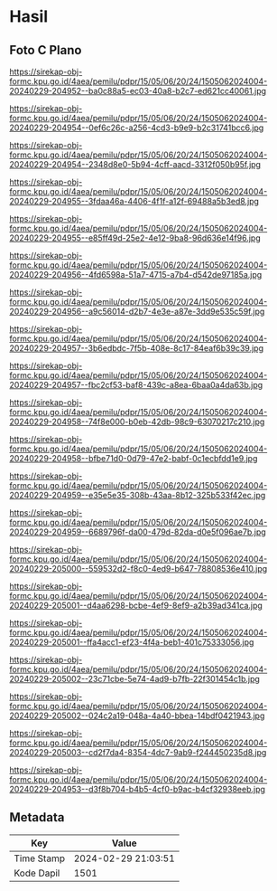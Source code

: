 # Hasil

## Foto C Plano

https://sirekap-obj-formc.kpu.go.id/4aea/pemilu/pdpr/15/05/06/20/24/1505062024004-20240229-204952--ba0c88a5-ec03-40a8-b2c7-ed621cc40061.jpg

https://sirekap-obj-formc.kpu.go.id/4aea/pemilu/pdpr/15/05/06/20/24/1505062024004-20240229-204954--0ef6c26c-a256-4cd3-b9e9-b2c31741bcc6.jpg

https://sirekap-obj-formc.kpu.go.id/4aea/pemilu/pdpr/15/05/06/20/24/1505062024004-20240229-204954--2348d8e0-5b94-4cff-aacd-3312f050b95f.jpg

https://sirekap-obj-formc.kpu.go.id/4aea/pemilu/pdpr/15/05/06/20/24/1505062024004-20240229-204955--3fdaa46a-4406-4f1f-a12f-69488a5b3ed8.jpg

https://sirekap-obj-formc.kpu.go.id/4aea/pemilu/pdpr/15/05/06/20/24/1505062024004-20240229-204955--e85ff49d-25e2-4e12-9ba8-96d636e14f96.jpg

https://sirekap-obj-formc.kpu.go.id/4aea/pemilu/pdpr/15/05/06/20/24/1505062024004-20240229-204956--4fd6598a-51a7-4715-a7b4-d542de97185a.jpg

https://sirekap-obj-formc.kpu.go.id/4aea/pemilu/pdpr/15/05/06/20/24/1505062024004-20240229-204956--a9c56014-d2b7-4e3e-a87e-3dd9e535c59f.jpg

https://sirekap-obj-formc.kpu.go.id/4aea/pemilu/pdpr/15/05/06/20/24/1505062024004-20240229-204957--3b6edbdc-7f5b-408e-8c17-84eaf6b39c39.jpg

https://sirekap-obj-formc.kpu.go.id/4aea/pemilu/pdpr/15/05/06/20/24/1505062024004-20240229-204957--fbc2cf53-baf8-439c-a8ea-6baa0a4da63b.jpg

https://sirekap-obj-formc.kpu.go.id/4aea/pemilu/pdpr/15/05/06/20/24/1505062024004-20240229-204958--74f8e000-b0eb-42db-98c9-63070217c210.jpg

https://sirekap-obj-formc.kpu.go.id/4aea/pemilu/pdpr/15/05/06/20/24/1505062024004-20240229-204958--bfbe71d0-0d79-47e2-babf-0c1ecbfdd1e9.jpg

https://sirekap-obj-formc.kpu.go.id/4aea/pemilu/pdpr/15/05/06/20/24/1505062024004-20240229-204959--e35e5e35-308b-43aa-8b12-325b533f42ec.jpg

https://sirekap-obj-formc.kpu.go.id/4aea/pemilu/pdpr/15/05/06/20/24/1505062024004-20240229-204959--6689796f-da00-479d-82da-d0e5f096ae7b.jpg

https://sirekap-obj-formc.kpu.go.id/4aea/pemilu/pdpr/15/05/06/20/24/1505062024004-20240229-205000--559532d2-f8c0-4ed9-b647-78808536e410.jpg

https://sirekap-obj-formc.kpu.go.id/4aea/pemilu/pdpr/15/05/06/20/24/1505062024004-20240229-205001--d4aa6298-bcbe-4ef9-8ef9-a2b39ad341ca.jpg

https://sirekap-obj-formc.kpu.go.id/4aea/pemilu/pdpr/15/05/06/20/24/1505062024004-20240229-205001--ffa4acc1-ef23-4f4a-beb1-401c75333056.jpg

https://sirekap-obj-formc.kpu.go.id/4aea/pemilu/pdpr/15/05/06/20/24/1505062024004-20240229-205002--23c71cbe-5e74-4ad9-b7fb-22f301454c1b.jpg

https://sirekap-obj-formc.kpu.go.id/4aea/pemilu/pdpr/15/05/06/20/24/1505062024004-20240229-205002--024c2a19-048a-4a40-bbea-14bdf0421943.jpg

https://sirekap-obj-formc.kpu.go.id/4aea/pemilu/pdpr/15/05/06/20/24/1505062024004-20240229-205003--cd2f7da4-8354-4dc7-9ab9-f244450235d8.jpg

https://sirekap-obj-formc.kpu.go.id/4aea/pemilu/pdpr/15/05/06/20/24/1505062024004-20240229-204953--d3f8b704-b4b5-4cf0-b9ac-b4cf32938eeb.jpg


## Metadata

| Key        | Value               |
| ---------- | ------------------- |
| Time Stamp | 2024-02-29 21:03:51 |
| Kode Dapil | 1501                |



